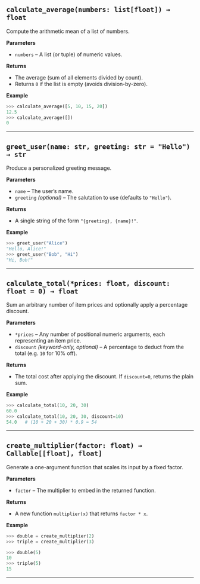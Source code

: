 
## `calculate_average(numbers: list[float]) → float`

Compute the arithmetic mean of a list of numbers.

**Parameters**

* `numbers` – A list (or tuple) of numeric values.

**Returns**

* The average (sum of all elements divided by count).
* Returns `0` if the list is empty (avoids division-by-zero).

**Example**

```python
>>> calculate_average([5, 10, 15, 20])
12.5
>>> calculate_average([])
0
```

---

## `greet_user(name: str, greeting: str = "Hello") → str`

Produce a personalized greeting message.

**Parameters**

* `name` – The user’s name.
* `greeting` *(optional)* – The salutation to use (defaults to `"Hello"`).

**Returns**

* A single string of the form `"{greeting}, {name}!"`.

**Example**

```python
>>> greet_user("Alice")
"Hello, Alice!"
>>> greet_user("Bob", "Hi")
"Hi, Bob!"
```

---

## `calculate_total(*prices: float, discount: float = 0) → float`

Sum an arbitrary number of item prices and optionally apply a percentage discount.

**Parameters**

* `*prices` – Any number of positional numeric arguments, each representing an item price.
* `discount` *(keyword-only, optional)* – A percentage to deduct from the total (e.g. `10` for 10% off).

**Returns**

* The total cost after applying the discount. If `discount=0`, returns the plain sum.

**Example**

```python
>>> calculate_total(10, 20, 30)
60.0
>>> calculate_total(10, 20, 30, discount=10)
54.0   # (10 + 20 + 30) * 0.9 = 54
```

---

## `create_multiplier(factor: float) → Callable[[float], float]`

Generate a one-argument function that scales its input by a fixed factor.

**Parameters**

* `factor` – The multiplier to embed in the returned function.

**Returns**

* A new function `multiplier(x)` that returns `factor * x`.

**Example**

```python
>>> double = create_multiplier(2)
>>> triple = create_multiplier(3)

>>> double(5)
10
>>> triple(5)
15
```

---
